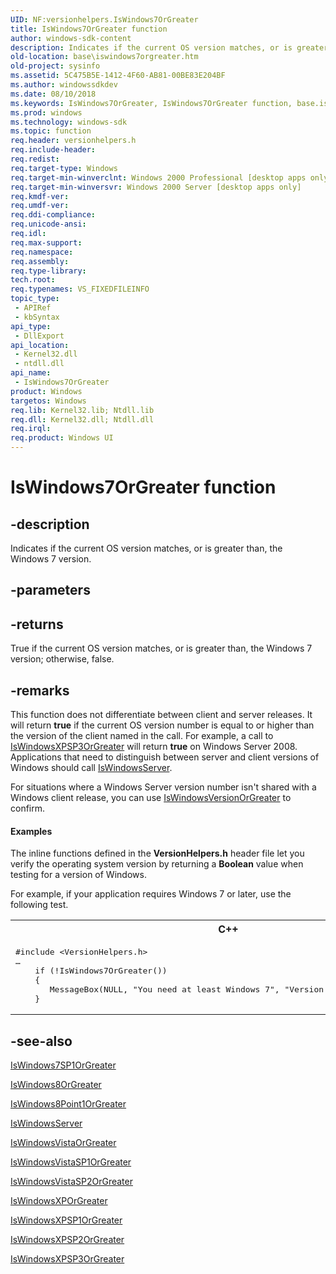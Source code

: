 ```yaml
---
UID: NF:versionhelpers.IsWindows7OrGreater
title: IsWindows7OrGreater function
author: windows-sdk-content
description: Indicates if the current OS version matches, or is greater than, the Windows 7 version.
old-location: base\iswindows7orgreater.htm
old-project: sysinfo
ms.assetid: 5C475B5E-1412-4F60-AB81-00BE83E204BF
ms.author: windowssdkdev
ms.date: 08/10/2018
ms.keywords: IsWindows7OrGreater, IsWindows7OrGreater function, base.iswindows7orgreater, versionhelpers/IsWindows7OrGreater
ms.prod: windows
ms.technology: windows-sdk
ms.topic: function
req.header: versionhelpers.h
req.include-header: 
req.redist: 
req.target-type: Windows
req.target-min-winverclnt: Windows 2000 Professional [desktop apps only]
req.target-min-winversvr: Windows 2000 Server [desktop apps only]
req.kmdf-ver: 
req.umdf-ver: 
req.ddi-compliance: 
req.unicode-ansi: 
req.idl: 
req.max-support: 
req.namespace: 
req.assembly: 
req.type-library: 
tech.root: 
req.typenames: VS_FIXEDFILEINFO
topic_type:
 - APIRef
 - kbSyntax
api_type:
 - DllExport
api_location:
 - Kernel32.dll
 - ntdll.dll
api_name:
 - IsWindows7OrGreater
product: Windows
targetos: Windows
req.lib: Kernel32.lib; Ntdll.lib
req.dll: Kernel32.dll; Ntdll.dll
req.irql: 
req.product: Windows UI
---
```


# IsWindows7OrGreater function


## -description


Indicates if the current OS version matches, or is greater than, the Windows 7 version.


## -parameters






## -returns



True if the current OS version matches, or is greater than, the Windows 7 version; otherwise, false.




## -remarks



This function does not differentiate between client and server releases.  It will return <b>true</b> if the current OS version number is equal to or higher than the version of the client named in the call. For example, a call to <a href="https://msdn.microsoft.com/06DC8FF0-8652-4652-855F-600AC53C6301">IsWindowsXPSP3OrGreater</a> will return <b>true</b> on Windows Server 2008. Applications that need to distinguish between server and client versions of Windows should call <a href="https://msdn.microsoft.com/7CC1DD25-762B-489F-AC20-1B57764923A2">IsWindowsServer</a>.

For situations where a Windows Server version number isn't shared with a Windows client release, you can use <a href="https://msdn.microsoft.com/B28DFEC0-A94E-49F6-9DF0-4EE470EC4AF5">IsWindowsVersionOrGreater</a> to confirm.


#### Examples

The inline functions defined in the <b>VersionHelpers.h</b> header file let you verify the operating system version by returning a <b>Boolean</b> value when testing for a version of Windows.

For example, if your application requires Windows 7 or later, use the following test.

<div class="code"><span codelanguage="ManagedCPlusPlus"><table>
<tr>
<th>C++</th>
</tr>
<tr>
<td>
<pre>#include &lt;VersionHelpers.h&gt;
…
    if (!IsWindows7OrGreater())
    {
       MessageBox(NULL, "You need at least Windows 7", "Version Not Supported", MB_OK);
    }
</pre>
</td>
</tr>
</table></span></div>



## -see-also




<a href="https://msdn.microsoft.com/E8AD3423-91EF-4ECE-9EF2-808C68CEA861">IsWindows7SP1OrGreater</a>



<a href="https://msdn.microsoft.com/D11971C8-2E8F-4AD2-BE0B-FEFEC8949125">IsWindows8OrGreater</a>



<a href="https://msdn.microsoft.com/E391B568-5E43-42C7-B186-8CA524331FFE">IsWindows8Point1OrGreater</a>



<a href="https://msdn.microsoft.com/7CC1DD25-762B-489F-AC20-1B57764923A2">IsWindowsServer</a>



<a href="https://msdn.microsoft.com/556C70DC-6A44-4D85-BDBF-C1110D63DC69">IsWindowsVistaOrGreater</a>



<a href="https://msdn.microsoft.com/7E74A761-E336-4618-B92F-166C3DF1FF66">IsWindowsVistaSP1OrGreater</a>



<a href="https://msdn.microsoft.com/8D7F5DA2-8927-4453-A5E3-35A345B099EC">IsWindowsVistaSP2OrGreater</a>



<a href="https://msdn.microsoft.com/48B7FAD6-569F-4CF5-A413-857679363736">IsWindowsXPOrGreater</a>



<a href="https://msdn.microsoft.com/F8921444-B13D-4522-84F2-4792F4F37EA5">IsWindowsXPSP1OrGreater</a>



<a href="https://msdn.microsoft.com/DA957BA8-AD28-4096-8BE5-B77CA55B9324">IsWindowsXPSP2OrGreater</a>



<a href="https://msdn.microsoft.com/06DC8FF0-8652-4652-855F-600AC53C6301">IsWindowsXPSP3OrGreater</a>
 

 


